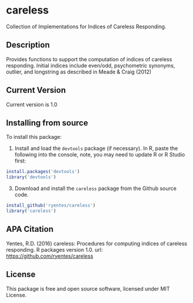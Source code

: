 
# careless

Collection of Implementations for Indices of Careless Responding.

## Description

Provides functions to support the computation of indices of careless responding. Initial indices include even/odd, psychometric synonyms, outlier, and longstring as described in Meade & Craig (2012)

## Current Version

Current version is 1.0

## Installing from source

To install this package:

1) Install and load the `devtools` package (if necessary). In R, paste the following into the console, note, you may need to update R or R Studio first:

```r
install.packages('devtools')
library('devtools')
```

3) Download and install the `careless` package from the Github source code.

```r
install_github('ryentes/careless')
library('careless')
```

## APA Citation
Yentes, R.D. (2016) careless: Procedures for computing indices of careless responding. R packages version 1.0. url: https://github.com/ryentes/careless

## License

This package is free and open source software, licensed under MIT License.
